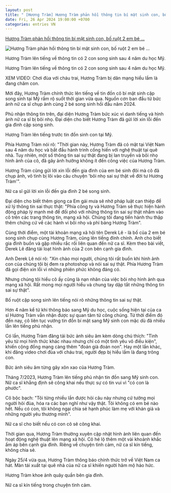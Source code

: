 ```yaml
---
layout: post
title: " [Hương Tràm] Hương Tràm phản hồi thông tin bí mật sinh con, bố ruột 2 em bé ..."
date: Fri, 26 Apr 2024 19:00:00 +0700
categories: entries VN
---
```

[Hương Tràm phản hồi thông tin bí mật sinh con, bố ruột 2 em bé ...](https://eva.vn/lang-sao/huong-tram-phan-hoi-thong-tin-bi-mat-sinh-con-bo-ruot-2-em-be-sinh-doi-cung-len-tieng-c20a593433.html)

![Hương Tràm phản hồi thông tin bí mật sinh con, bố ruột 2 em bé ...](https://cdn.eva.vn/upload/2-2024/images/2024-04-27/img-social-uploadbtv-thumb--4--7--1714192347-980-width1200height628-watermark.jpg)

Hương Tràm lên tiếng về thông tin có 2 con song sinh sau 4 năm du học Mỹ.

Hương Tràm lên tiếng về thông tin có 2 con song sinh sau 4 năm du học Mỹ.

XEM VIDEO: Chơi đùa với cháu trai, Hương Tràm bị dân mạng hiểu lầm là đang chăm con.

Mới đây, Hương Tràm chính thức lên tiếng về tin đồn cô bí mật sinh cặp song sinh tại Mỹ rầm rộ suốt thời gian vừa qua. Nguồn cơn ban đầu từ bức ảnh nữ ca sĩ chụp ảnh cùng 2 bé song sinh hồi đầu năm 2024.

Phủ nhận thông tin trên, đại diện Hương Tràm bức xúc vì danh tiếng và hình ảnh nữ ca sĩ bị bôi nhọ. Đại diện cho biết Hương Tràm đã gửi lời xin lỗi đến gia đình cặp song sinh.

Hương Tràm lên tiếng trước tin đồn sinh con tại Mỹ.

Phía Hương Tràm nói rõ: "Thời gian này, Hương Tràm đã có mặt tại Việt Nam sau 4 năm du học và bắt đầu hành trình cống hiến với nghệ thuật tại quê nhà. Tuy nhiên, một số thông tin sai sự thật đang bị lan truyền và bôi nhọ hình ảnh của cô, đã gây ảnh hưởng không ít đến công việc của Hương Tràm.

Hương Tràm cũng gửi lời xin lỗi đến gia đình của em bé sinh đôi mà cô đã chụp ảnh, vô tình bị lôi vào câu chuyện 'bôi nhọ sai sự thật về đời tư Hương Tràm'".

Nữ ca sĩ gửi lời xin lỗi đến gia đình 2 bé song sinh.

Đại diện cho biết thêm giọng ca Em gái mưa sẽ nhờ pháp luật can thiệp để xử lý thông tin sai thực thật: "Phía công ty và Hương Tràm sẽ thực hiện hành động pháp lý mạnh mẽ để đối phó với những thông tin sai sự thật nhắm vào cô trên các trang thông tin, mạng xã hội. Chúng tôi đang tiến hành thu thập thêm chứng cứ về các hành vi bôi nhọ và phỉ báng Hương Tràm".

Cùng thời điểm, một tài khoản mạng xã hội tên Derek Lê - là bố của 2 em bé song sinh chụp cùng Hương Tràm, cũng lên tiếng đính chính. Anh cho biết gia đình buồn và gặp nhiều rắc rối liên quan đến nữ ca sĩ. Kèm theo bài viết, Derek Lê đăng tải loạt hình ảnh của 2 con bên cạnh gia đình.

Anh Derek Lê nói rõ: "Xin chào mọi người, chúng tôi rất buồn khi hình ảnh con của chúng tôi bị đem ra photoshop và nói sai sự thật. Phía Hương Tràm đã gọi điện xin lỗi vì những phiên phức không đáng có.

Nhưng chúng tôi hiểu cô ấy cũng là nạn nhân của việc bôi nhọ hình ảnh qua mạng xã hội. Rất mong mọi người hiểu và chung tay dập tắt những thông tin sai sự thật".

Bố ruột cặp song sinh lên tiếng nói rõ những thông tin sai sự thật.

Hơn 4 năm kể từ khi thông báo sang Mỹ du học, cuộc sống hiện tại của ca sĩ Hương Tràm vẫn nhận được sự quan tâm từ công chúng. Từ thời điểm đó đến nay, cô liên tục vướng tin đồn bí mật sang Mỹ sinh con mặc dù đã nhiều lần lên tiếng phủ nhận.

Có lần, Hương Tràm đăng tải bức ảnh siêu âm kèm dòng chú thích: "Tình yêu từ mọi hình thức khác nhau nhưng chỉ có một tình yêu vô điều kiện", khiến cộng đồng mạng càng thêm "đoán già đoán non". Hay một lần khác, khi đăng video chơi đùa với cháu trai, người đẹp bị hiểu lầm là đang trông con.

Bức ảnh siêu âm từng gây xôn xao của Hương Tràm.

Tháng 7/2023, Hương Tràm lên tiếng phủ nhận tin đồn sang Mỹ sinh con. Nữ ca sĩ khẳng định sẽ công khai nếu thực sự có tin vui vì "có con là phước".

Cô bộc bạch: "Tôi từng nhiều lần được hỏi câu này nhưng cứ tưởng mọi người hỏi đùa, hóa ra các bạn nghĩ như vậy thật. Tôi không có em bé nào hết. Nếu có con, tôi không ngại chia sẻ hạnh phúc làm mẹ với khán giả và những người yêu thương mình".

Nữ ca sĩ cho biết nếu có con cô sẽ công khai.

Thời gian qua, Hương Tràm thường xuyên cập nhật hình ảnh liên quan đến hoạt động nghệ thuật lên mạng xã hội. Cô hé lộ thêm một vài khoảnh khắc ấm áp bên cạnh gia đình. Riêng về chuyện tình cảm, nữ ca sĩ kín tiếng, không chia sẻ.

Ngày 25/4 vừa qua, Hương Tràm thông báo chính thức trở về Việt Nam ca hát. Màn tái xuất tại quê nhà của nữ ca sĩ khiến người hâm mộ háo hức.

Hương Tràm khoe ảnh quây quần bên gia đình.

Nữ ca sĩ kín tiếng trong chuyện tình cảm.

